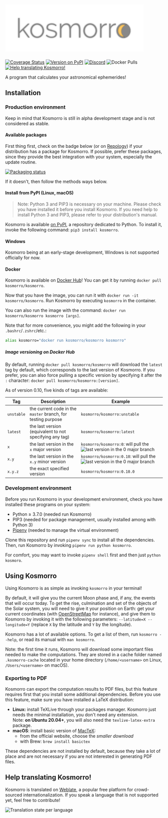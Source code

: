# ![Kosmorro](https://raw.githubusercontent.com/Kosmorro/logos/main/png/kosmorro-logo-grey.png)
[![Coverage Status](https://coveralls.io/repos/github/Kosmorro/kosmorro/badge.svg?branch=master)](https://coveralls.io/github/Kosmorro/kosmorro?branch=master) [![Version on PyPI](https://img.shields.io/pypi/v/kosmorro)](https://pypi.org/project/kosmorro) [![Discord](https://img.shields.io/discord/650237632533757965?logo=discord&label=%23kosmorro)](https://discord.gg/TVX4MSKGaa) ![Docker Pulls](https://img.shields.io/docker/pulls/kosmorro/kosmorro) [![Help translating Kosmorro!](https://hosted.weblate.org/widgets/kosmorro/-/cli/svg-badge.svg)](https://hosted.weblate.org/engage/kosmorro/)

A program that calculates your astronomical ephemerides!

## Installation

### Production environment

Keep in mind that Kosmorro is still in alpha development stage and is not considered as stable.

#### Available packages

First thing first, check on the badge below (or on [Repology](https://repology.org/project/kosmorro/packages)) if your distribution has a package for Kosmorro.
If possible, prefer these packages, since they provide the best integration with your system, especially the update routine.

[![Packaging status](https://repology.org/badge/vertical-allrepos/kosmorro.svg)](https://repology.org/project/kosmorro/versions)

If it doesn't, then follow the methods ways below.

#### Install from PyPI (Linux, macOS)

> Note: Python 3 and PIP3 is necessary on your machine.
> Please check you have installed it before you install Kosmorro.
> If you need help to install Python 3 and PIP3, please refer to your distribution's manual.

Kosmorro is available [on PyPI](https://pypi.org/project/kosmorro/), a repository dedicated to Python.
To install it, invoke the following command: `pip3 install kosmorro`.

#### Windows

Kosmorro being at an early-stage development, Windows is not supported officially for now.

#### Docker

Kosmorro is available on [Docker Hub](https://hub.docker.com/r/kosmorro/kosmorro)!
You can get it by running `docker pull kosmorro/kosmorro`.

Now that you have the image, you can run it with `docker run -it kosmorro/kosmorro`.
Run Kosmorro by executing `kosmorro` in the container.

You can also run the image with the command: `docker run kosmorro/kosmorro kosmorro [args]`.

Note that for more convenience, you might add the following in your `.bashrc`/`.zshrc`/etc.:

```bash
alias kosmorro="docker run kosmorro/kosmorro kosmorro"
```

##### Image versioning on Docker Hub

By default, running `docker pull kosmorro/kosmorro` will download the `latest` tag by default, which corresponds to the last version of Kosmorro.
If you prefer, you can also force pulling a specific version by specifying it after the `:` character: `docker pull kosmorro/kosmorro:[version]`.

As of version 0.10, five kinds of tags are available:

| Tag | Description | Example
| --- | --- | ---
| `unstable` | the current code in the `master` branch, for testing purpose | `kosmorro/kosmorro:unstable`
| `latest` | the last version (equivalent to not specifying any tag) | `kosmorro/kosmorro:latest`
| `x` | the last version in the `x` major version | `kosmorro/kosmorro:0`: will pull the ![last version in the `0` major branch](https://img.shields.io/docker/v/kosmorro/kosmorro/0?style=flat-square)
| `x.y` | the last version in the `x.y` minor version | `kosmorro/kosmorro:0.10`: will pull the ![last version in the `0` major branch](https://img.shields.io/docker/v/kosmorro/kosmorro/0.10?style=flat-square)
| `x.y.z` | the exact specified version | `kosmorro/kosmorro:0.10.0`

### Development environment

Before you run Kosmorro in your development environment, check you have installed these programs on your system:

- Python ≥ 3.7.0 (needed run Kosmorro)
- PIP3 (needed for package management, usually installed among with Python 3)
- [Pipenv](https://pypi.org/project/pipenv/) (needed to manage the virtual environment)

Clone this repository and run `pipenv sync` to install all the dependencies.
Then, run Kosmorro by invoking `pipenv run python kosmorro`.

For comfort, you may want to invoke `pipenv shell` first and then just `python kosmoro`.

## Using Kosmorro

Using Kosmorro is as simple as invoking `kosmorro` in your terminal!

By default, it will give you the current Moon phase and, if any, the events that will occur today.
To get the rise, culmination and set of the objects of the Solar system, you will need to give it your position on Earth: get your current coordinates (with [OpenStreetMap](https://www.openstreetmap.org) for instance), and give them to Kosmorro by invoking it with the following parameters: `--latitude=X --longitude=Y` (replace `X` by the latitude and `Y` by the longitude).

Kosmorro has a lot of available options. To get a list of them, run `kosmorro --help`, or read its manual with `man kosmorro`.

Note: the first time it runs, Kosmorro will download some important files needed to make the computations. They are stored in a cache folder named `.kosmorro-cache` located in your home directory (`/home/<username>` on Linux, `/Users/<username>` on macOS).

### Exporting to PDF

Kosmorro can export the computation results to PDF files, but this feature requires first that you install some additional dependencies.
Before you use this feature, make sure you have installed a LaTeX distribution:

- **Linux:** install TeXLive through your packages manager. Kosmorro just needs the minimal installation, you don't need any extension.  
  Note: **on Ubuntu 20.04+**, you will also need the `texlive-latex-extra` package.
- **macOS**: install basic version of [MacTeX](https://www.tug.org/mactex/):
    - from the official website, choose the _smaller download_
    - with Brew: `brew install basictex`

These dependencies are not installed by default, because they take a lot of place and are not necessary if you are not interested in generating PDF files.

## Help translating Kosmorro!

Kosmorro is translated on [Weblate](https://hosted.weblate.org/engage/kosmorro/), a popular free platform for crowd-sourced internationalization.
If you speak a language that is not supported yet, feel free to contribute!

![Translation state per language](https://hosted.weblate.org/widgets/kosmorro/-/cli/multi-auto.svg)
